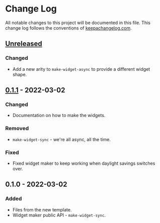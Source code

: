 # Change Log
All notable changes to this project will be documented in this file. This change log follows the conventions of [keepachangelog.com](http://keepachangelog.com/).

## [Unreleased]
### Changed
- Add a new arity to `make-widget-async` to provide a different widget shape.

## [0.1.1] - 2022-03-02
### Changed
- Documentation on how to make the widgets.

### Removed
- `make-widget-sync` - we're all async, all the time.

### Fixed
- Fixed widget maker to keep working when daylight savings switches over.

## 0.1.0 - 2022-03-02
### Added
- Files from the new template.
- Widget maker public API - `make-widget-sync`.

[Unreleased]: https://github.com/aoc-2021/core/compare/0.1.1...HEAD
[0.1.1]: https://github.com/aoc-2021/core/compare/0.1.0...0.1.1

